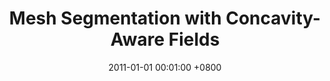 ---
title:          "Mesh Segmentation with Concavity-Aware Fields"
date:           2011-01-01 00:01:00 +0800
selected:       true
pub:            "IEEE Transactions on Visualization and Computer Graphics"
pub_date:       "2011"
# abstract: >-
cover:          /assets/images/covers/concavefield.png
authors:
- Oscar Kin-Chung Au
- Youyi Zheng
- Menglin Chen
- Pengfei Xu
- Chiew-Lan Tai
links:
  # Paper: 
  # Project:
---